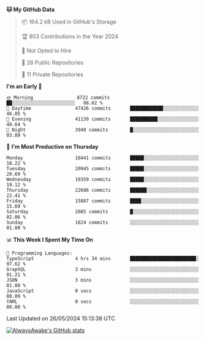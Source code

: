 <!--START_SECTION:waka-->
**🐱 My GitHub Data** 

> 📦 164.2 kB Used in GitHub's Storage 
 > 
> 🏆 803 Contributions in the Year 2024
 > 
> 🚫 Not Opted to Hire
 > 
> 📜 26 Public Repositories 
 > 
> 🔑 11 Private Repositories 
 > 
**I'm an Early 🐤** 

```text
🌞 Morning                8722 commits        ██░░░░░░░░░░░░░░░░░░░░░░░   08.62 % 
🌆 Daytime                47426 commits       ████████████░░░░░░░░░░░░░   46.85 % 
🌃 Evening                41139 commits       ██████████░░░░░░░░░░░░░░░   40.64 % 
🌙 Night                  3940 commits        █░░░░░░░░░░░░░░░░░░░░░░░░   03.89 % 
```
📅 **I'm Most Productive on Thursday** 

```text
Monday                   18441 commits       █████░░░░░░░░░░░░░░░░░░░░   18.22 % 
Tuesday                  20945 commits       █████░░░░░░░░░░░░░░░░░░░░   20.69 % 
Wednesday                19359 commits       █████░░░░░░░░░░░░░░░░░░░░   19.12 % 
Thursday                 22686 commits       ██████░░░░░░░░░░░░░░░░░░░   22.41 % 
Friday                   15887 commits       ████░░░░░░░░░░░░░░░░░░░░░   15.69 % 
Saturday                 2085 commits        █░░░░░░░░░░░░░░░░░░░░░░░░   02.06 % 
Sunday                   1824 commits        ░░░░░░░░░░░░░░░░░░░░░░░░░   01.80 % 
```


📊 **This Week I Spent My Time On** 

```text
💬 Programming Languages: 
TypeScript               4 hrs 34 mins       ████████████████████████░   97.62 % 
GraphQL                  3 mins              ░░░░░░░░░░░░░░░░░░░░░░░░░   01.21 % 
JSON                     3 mins              ░░░░░░░░░░░░░░░░░░░░░░░░░   01.08 % 
JavaScript               0 secs              ░░░░░░░░░░░░░░░░░░░░░░░░░   00.09 % 
YAML                     0 secs              ░░░░░░░░░░░░░░░░░░░░░░░░░   00.00 % 
```


 Last Updated on 26/05/2024 15:13:38 UTC
<!--END_SECTION:waka-->

[![AlwaysAwake's GitHub stats](https://github-readme-stats.vercel.app/api?username=AlwaysAwake&show_icons=true&theme=github_dark&count_private=true)](https://github.com/AlwaysAwake/AlwaysAwake)
